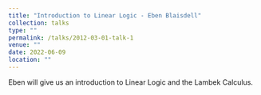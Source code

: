 ```yaml
---
title: "Introduction to Linear Logic - Eben Blaisdell"
collection: talks
type: ""
permalink: /talks/2012-03-01-talk-1
venue: ""
date: 2022-06-09
location: ""
---
```


Eben will give us an introduction to Linear Logic and the Lambek Calculus.
